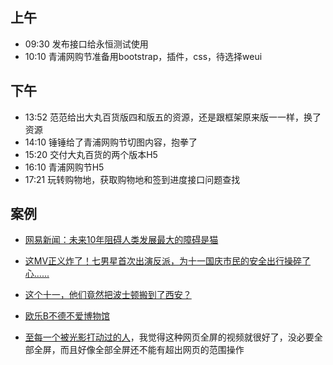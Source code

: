 ## 上午
* 09:30 发布接口给永恒测试使用
* 10:10 青浦网购节准备用bootstrap，插件，css，待选择weui
## 下午
* 13:52 范范给出大丸百货版四和版五的资源，还是跟框架原来版一一样，换了资源
* 14:10 锤锤给了青浦网购节切图内容，抱拳了
* 15:20 交付大丸百货的两个版本H5
* 16:10 青浦网购节H5
* 17:21 玩转购物地，获取购物地和签到进度接口问题查找
## 案例
* [网易新闻：未来10年阻碍人类发展最大的障碍是猫](http://gongyi.163.com/special/meowkingdom/?url_type=39&object_type=webpage&pos=1&from=singlemessage)

* [这MV正义炸了！七男星首次出演反派，为十一国庆市民的安全出行操碎了心......](http://public.oyoozo.com/huluwa/index.html)

* [这个十一，他们竟然把波士顿搬到了西安？](http://zhixun.mobi/minisite/gaoke/16video/)

* [欧乐B不德不爱博物馆](http://wx.pg.com.cn/Public/app/29/index.html?s=000041&openid=oh2J5uDqtKKBlGFtz4-2ai0vTBYM&unionid=oEdAewaT0qB0eNX8M6837JHpaiI8&code=0815sG8u0THdce14Fz7u0WTI8u05sG8w&timestamp=1503113505584&signature=9d751a79798fc891641e1d8ae1c3b81380bfa762)

* [至每一个被光影打动过的人](http://game.qq.com/act/a20160917fbh/index.html?ADTAG=tgi.wx.share.message)，我觉得这种网页全屏的视频就很好了，没必要全部全屏，而且好像全部全屏还不能有超出网页的范围操作
